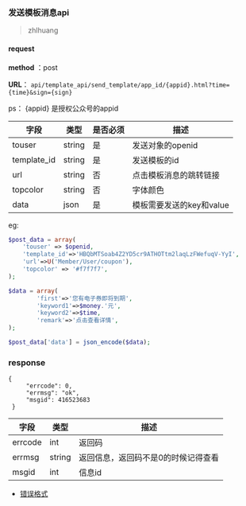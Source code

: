 ### 发送模板消息api
>zhlhuang

#### request

 **method** ：post
 
 **URL**： `api/template_api/send_template/app_id/{appid}.html?time={time}&sign={sign}`
 
ps： {appid} 是授权公众号的appid
 

字段 | 类型|是否必须|描述
---|---|---|---|
touser | string|是|发送对象的openid|
template_id |string|是|发送模板的id|
url|string|否|点击模板消息的跳转链接
topcolor|string|否|字体颜色
data|json|是|模板需要发送的key和value

eg:
```php
$post_data = array(
	'touser' => $openid,
	'template_id'=>'HBQbMTSoab4Z2YD5cr9ATHOTtm2laqLzFWefuqV-YyI',
	'url'=>U('Member/User/coupon'),
	'topcolor' => '#f7f7f7',
);

$data = array(
		'first'=>'您有电子券即将到期',
		'keyword1'=>$money.'元',
		'keyword2'=>$time,
		'remark'=>'点击查看详情',
);

$post_data['data'] = json_encode($data);
```

### response

```
{
     "errcode": 0,
     "errmsg": "ok",
     "msgid": 416523683
 }
```

字段 | 类型|描述
---|---|---
errcode | int|返回码
errmsg|string|返回信息，返回码不是0的时候记得查看
msgid|int|信息id

* [错误格式](/Api/01Api错误返回.html)

